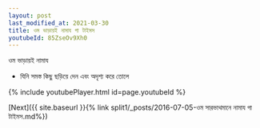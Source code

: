 ```yaml
---
layout: post
last_modified_at: 2021-03-30
title: ওম ভাড়ায়ই নামায গা টাইমস
youtubeId: 85ZseOv9Xh0
---
```

 
 
 ওম ভাড়ায়ই নামায  
 
 -  যিনি সমস্ত কিছু ছড়িয়ে দেন এবং অদৃশ্য করে তোলে 
 
  
 
  
 
 
 
 
 
 


{% include youtubePlayer.html id=page.youtubeId %}
 
[Next]({{ site.baseurl }}{% link  split1/_posts/2016-07-05-ওম সারভাথমানে নামায গা টাইমস.md%})
 
